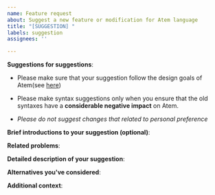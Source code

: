 ```yaml
---
name: Feature request
about: Suggest a new feature or modification for Atem language
title: "[SUGGESTION] "
labels: suggestion
assignees: ''

---
```


**Suggestions for suggestions**:

* Please make sure that your suggestion follow the design goals of Atem(see [here](https://atemlang.github.io/docs/intro#design-goals-and-principles))

* Please make syntax suggestions only when you ensure that the old syntaxes have a **considerable negative impact** on Atem.

* *Please do not suggest changes that related to personal preference*

**Brief introductions to your suggestion (optional)**:

**Related problems**:

**Detailed description of your suggestion**:

**Alternatives you've considered**:

**Additional context**:
